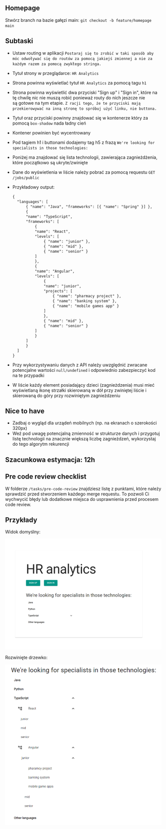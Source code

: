## Homepage

Stwórz branch na bazie gałęzi main: `git checkout -b feature/homepage main`

## Subtaski

- Ustaw routing w aplikacji
  `Postaraj się to zrobić w taki sposób aby móc odwoływać się do routów za pomocą jakiejś zmiennej a nie za każdym razem za pomocą zwykłego stringa.`
- Tytuł strony w przeglądarce: `HR Analytics`
- Strona powinna wyświetlać tytuł `HR Analytics` za pomocą tagu `h1`
- Strona powinna wyświetlić dwa przyciski "Sign up" i "Sign in", które na tę
  chwilę nic nie muszą robić ponieważ routy do nich jeszcze nie są gotowe na tym
  etapie.
  `Z racji tego, że te przyciski mają przekierowywać na inną stronę to spróbuj użyć linku, nie buttona.`
- Tytuł oraz przyciski powinny znajdować się w kontenerze który za pomocą
  `box-shadow` nada ładny cień
- Kontener powinien być wycentrowany
- Pod tagiem h1 i buttonami dodajemy tag h5 z frazą
  `We're looking for specialists in those technologies:`
- Poniżej ma znajdować się lista technologii, zawierająca zagnieżdżenia, które
  początkowo są ukryte/zwinięte
- Dane do wyświetlenia w liście należy pobrać za pomocą requestu
  `GET /jobs/public`
- Przykładowy output:

  ```
  {
    "languages": [
        { "name": "Java", "frameworks": [{ "name": "Spring" }] },
        {
        "name": "TypeScript",
        "frameworks": [
            {
            "name": "React",
            "levels": [
                { "name": "junior" },
                { "name": "mid" },
                { "name": "senior" }
            ]
            },
            {
            "name": "Angular",
            "levels": [
                {
                "name": "junior",
                "projects": [
                    { "name": "pharmacy project" },
                    { "name": "banking system" },
                    { "name": "mobile games app" }
                ]
                },
                { "name": "mid" },
                { "name": "senior" }
            ]
            }
        ]
        }
    ]
  }
  ```

- Przy wykorzystywaniu danych z API należy uwzględnić zwracane potencjalne
  wartości `null/undefined` i odpowiednio zabezpieczyć kod na te przypadki
- W liście każdy element posiadający dzieci (zagnieżdzenia) musi mieć
  wyświetlaną ikonę strzałki skierowaną w dół przy zwiniętej liście i skierowaną
  do góry przy rozwiniętym zagnieżdzeniu

## Nice to have

- Zadbaj o wygląd dla urządeń mobilnych (np. na ekranach o szerokości 320px)
- Weź pod uwagę potencjalną zmienność w strukturze danych i przygotuj listę
  technologii na znacznie większą liczbę zagnieżdzeń, wykorzystaj do tego
  algorytm rekurencji

## Szacunkowa estymacja: 12h

## Pre code review checklist

W folderze `/tasks/pre-code-review` znajdziesz listę z punktami, które należy sprawdzić przed stworzeniem każdego merge requestu. To pozwoli Ci wychwycić błędy lub dodatkowe miejsca do usprawnienia przed procesem code review.

## Przykłady

Widok domyślny:

![Mobile](./new-homepage-with-nestedList.png 'mockup1')

Rozwinięte drzewko:

![Mobile](./expanded-nested-list.png 'mockup2')
